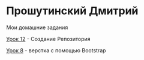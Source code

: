 


# Прошутинский Дмитрий
Мои домашние задания

[Урок 12](https://dman47.github.io/Lesson_12/ "Моё готовое дз") - Создание Репозитория

[Урок 8](https://dman47.github.io/Lesson_8/) - верстка с помощью Bootstrap


